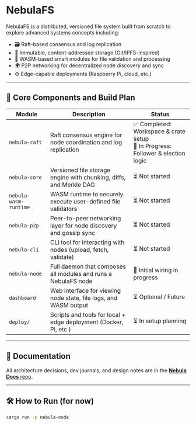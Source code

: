 # NebulaFS

NebulaFS is a distributed, versioned file system built from scratch to explore advanced systems concepts including:

- 🗃️ Raft-based consensus and log replication
- 🧩 Immutable, content-addressed storage (Git/IPFS-inspired)
- 🔐 WASM-based smart modules for file validation and processing
- 🌍 P2P networking for decentralized node discovery and sync
- ⚙️ Edge-capable deployments (Raspberry Pi, cloud, etc.)

---

## 🧱 Core Components and Build Plan

| Module                | Description                                                        | Status                                                                             |
| --------------------- | ------------------------------------------------------------------ | ---------------------------------------------------------------------------------- |
| `nebula-raft`         | Raft consensus engine for node coordination and log replication    | ✅ Completed: Workspace & crate setup<br>🚧 In Progress: Follower & election logic |
| `nebula-core`         | Versioned file storage engine with chunking, diffs, and Merkle DAG | ⏳ Not started                                                                     |
| `nebula-wasm-runtime` | WASM runtime to securely execute user-defined file validators      | ⏳ Not started                                                                     |
| `nebula-p2p`          | Peer-to-peer networking layer for node discovery and gossip sync   | ⏳ Not started                                                                     |
| `nebula-cli`          | CLI tool for interacting with nodes (upload, fetch, validate)      | ⏳ Not started                                                                     |
| `nebula-node`         | Full daemon that composes all modules and runs a NebulaFS node     | 🚧 Initial wiring in progress                                                      |
| `dashboard`           | Web interface for viewing node state, file logs, and WASM output   | ⏳ Optional / Future                                                               |
| `deploy/`             | Scripts and tools for local + edge deployment (Docker, Pi, etc.)   | ⏳ In setup planning                                                               |

---

## 📘 Documentation

All architecture decisions, dev journals, and design notes are in the [**Nebula Docs** repo](https://github.com/otobongfp/nebulaDocs).

---

## 🛠 How to Run (for now)

```bash
cargo run -p nebula-node

```
